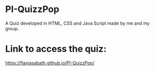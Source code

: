 # PI-QuizzPop
A Quiz developed in HTML, CSS and Java Script made by me and my group.

# Link to access the quiz:
https://flaviasabath.github.io/PI-QuizzPop/
